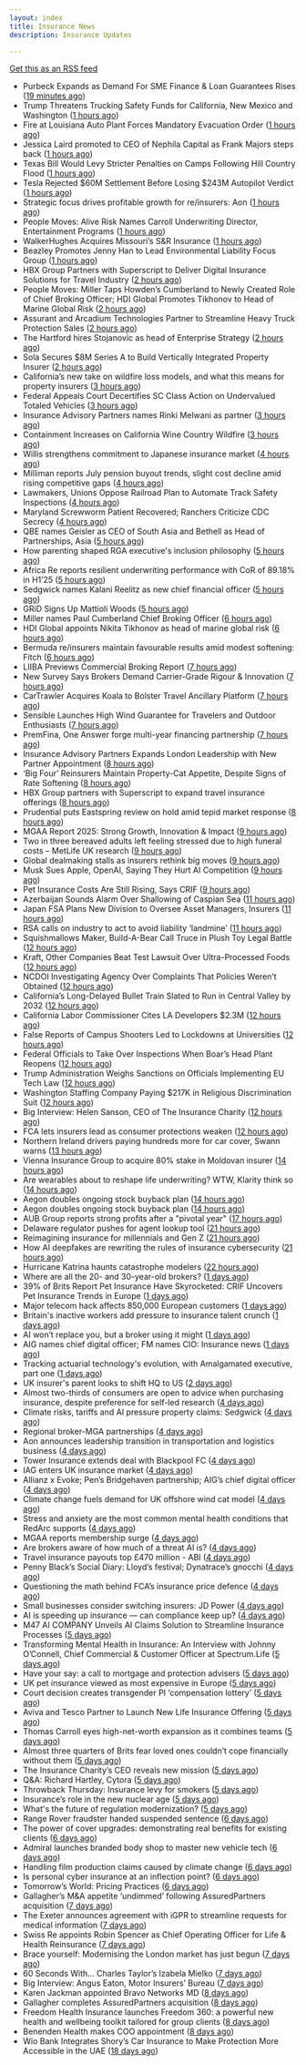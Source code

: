 ```yaml
---
layout: index
title: Insurance News
description: Insurance Updates

---
```


[Get this as an RSS feed](/insurance.rss)

<!-- news_marker starts -->
- Purbeck Expands as Demand For SME Finance & Loan Guarantees Rises ([19 minutes ago](https://insurance-edge.net/2025/08/26/purbeck-expands-as-demand-for-sme-finance-loan-guarantees-rises/))
- Trump Threatens Trucking Safety Funds for California, New Mexico and Washington ([1 hours ago](https://www.insurancejournal.com/news/west/2025/08/26/837052.htm))
- Fire at Louisiana Auto Plant Forces Mandatory Evacuation Order ([1 hours ago](https://www.insurancejournal.com/news/southcentral/2025/08/26/837048.htm))
- Jessica Laird promoted to CEO of Nephila Capital as Frank Majors steps back ([1 hours ago](https://www.reinsurancene.ws/jessica-laird-promoted-to-ceo-of-nephila-capital-as-frank-majors-steps-back/))
- Texas Bill Would Levy Stricter Penalties on Camps Following Hill Country Flood ([1 hours ago](https://www.insurancejournal.com/news/southcentral/2025/08/26/837041.htm))
- Tesla Rejected $60M Settlement Before Losing $243M Autopilot Verdict ([1 hours ago](https://www.insurancejournal.com/news/national/2025/08/26/837030.htm))
- Strategic focus drives profitable growth for re/insurers: Aon ([1 hours ago](https://www.reinsurancene.ws/strategic-focus-drives-profitable-growth-for-re-insurers-aon/))
- People Moves: Alive Risk Names Carroll Underwriting Director, Entertainment Programs ([1 hours ago](https://www.insurancejournal.com/news/midwest/2025/08/26/837035.htm))
- WalkerHughes Acquires Missouri’s S&R Insurance ([1 hours ago](https://www.insurancejournal.com/news/midwest/2025/08/26/837029.htm))
- Beazley Promotes Jenny Han to Lead Environmental Liability Focus Group ([1 hours ago](https://www.insurtechinsights.com/beazley-promotes-jenny-han-to-lead-environmental-liability-focus-group/))
- HBX Group Partners with Superscript to Deliver Digital Insurance Solutions for Travel Industry ([2 hours ago](https://www.insurtechinsights.com/hbx-group-partners-with-superscript-to-deliver-digital-insurance-solutions-for-travel-industry/))
- People Moves: Miller Taps Howden’s Cumberland to Newly Created Role of Chief Broking Officer; HDI Global Promotes Tikhonov to Head of Marine Global Risk ([2 hours ago](https://www.insurancejournal.com/news/international/2025/08/26/836987.htm))
- Assurant and Arcadium Technologies Partner to Streamline Heavy Truck Protection Sales ([2 hours ago](https://www.insurtechinsights.com/assurant-and-arcadium-technologies-partner-to-streamline-heavy-truck-protection-sales/))
- The Hartford hires Stojanovic as head of Enterprise Strategy ([2 hours ago](https://www.reinsurancene.ws/the-hartford-hires-stojanovic-as-head-of-enterprise-strategy/))
- Sola Secures $8M Series A to Build Vertically Integrated Property Insurer ([2 hours ago](https://www.insurtechinsights.com/sola-secures-8m-series-a-to-build-vertically-integrated-property-insurer/))
- California’s new take on wildfire loss models, and what this means for property insurers ([3 hours ago](https://www.insurancejournal.com/blogs/cotality/2025/08/26/837006.htm))
- Federal Appeals Court Decertifies SC Class Action on Undervalued Totaled Vehicles ([3 hours ago](https://www.insurancejournal.com/news/southeast/2025/08/26/836998.htm))
- Insurance Advisory Partners names Rinki Melwani as partner ([3 hours ago](https://www.reinsurancene.ws/insurance-advisory-partners-names-rinki-melwani-as-partner/))
- Containment Increases on California Wine Country Wildfire ([3 hours ago](https://www.insurancejournal.com/news/west/2025/08/26/836993.htm))
- Willis strengthens commitment to Japanese insurance market ([4 hours ago](https://www.reinsurancene.ws/willis-strengthens-commitment-to-japanese-insurance-market/))
- Milliman reports July pension buyout trends, slight cost decline amid rising competitive gaps ([4 hours ago](https://www.reinsurancene.ws/milliman-reports-july-pension-buyout-trends-slight-cost-decline-amid-rising-competitive-gaps/))
- Lawmakers, Unions Oppose Railroad Plan to Automate Track Safety Inspections ([4 hours ago](https://www.insurancejournal.com/news/national/2025/08/26/836977.htm))
- Maryland Screwworm Patient Recovered; Ranchers Criticize CDC Secrecy ([4 hours ago](https://www.insurancejournal.com/news/east/2025/08/26/836973.htm))
- QBE names Geisler as CEO of South Asia and Bethell as Head of Partnerships, Asia ([5 hours ago](https://www.reinsurancene.ws/qbe-names-geisler-as-ceo-of-south-asia-and-bethell-as-head-of-partnerships-asia/))
- How parenting shaped RGA executive's inclusion philosophy ([5 hours ago](https://www.insurancebusinessmag.com/uk/news/breaking-news/how-parenting-shaped-rga-executives-inclusion-philosophy-547435.aspx))
- Africa Re reports resilient underwriting performance with CoR of 89.18% in H1’25 ([5 hours ago](https://www.reinsurancene.ws/africa-re-reports-resilient-underwriting-performance-with-cor-of-89-18-in-h125/))
- Sedgwick names Kalani Reelitz as new chief financial officer ([5 hours ago](https://www.insurancebusinessmag.com/uk/news/breaking-news/sedgwick-names-kalani-reelitz-as-new-chief-financial-officer-547413.aspx))
- GRiD Signs Up Mattioli Woods ([5 hours ago](https://insurance-edge.net/2025/08/26/grid-signs-up-mattioli-woods/))
- Miller names Paul Cumberland Chief Broking Officer ([6 hours ago](https://www.reinsurancene.ws/miller-names-paul-cumberland-chief-broking-officer/))
- HDI Global appoints Nikita Tikhonov as head of marine global risk ([6 hours ago](https://www.insurancebusinessmag.com/uk/news/marine/hdi-global-appoints-nikita-tikhonov-as-head-of-marine-global-risk-547401.aspx))
- Bermuda re/insurers maintain favourable results amid modest softening: Fitch ([6 hours ago](https://www.reinsurancene.ws/bermuda-re-insurers-maintain-favourable-results-amid-modest-softening-fitch/))
- LIIBA Previews Commercial Broking Report ([7 hours ago](https://insurance-edge.net/2025/08/26/liiba-previews-commercial-broking-report/))
- New Survey Says Brokers Demand Carrier-Grade Rigour & Innovation ([7 hours ago](https://insurance-edge.net/2025/08/26/new-survey-says-brokers-demand-carrier-grade-rigour-innovation/))
- CarTrawler Acquires Koala to Bolster Travel Ancillary Platform ([7 hours ago](https://www.insurtechinsights.com/cartrawler-acquires-koala-to-bolster-travel-ancillary-platform/))
- Sensible Launches High Wind Guarantee for Travelers and Outdoor Enthusiasts ([7 hours ago](https://www.insurtechinsights.com/sensible-launches-high-wind-guarantee-for-travelers-and-outdoor-enthusiasts/))
- PremFina, One Answer forge multi-year financing partnership ([7 hours ago](https://www.insurancebusinessmag.com/uk/news/breaking-news/premfina-one-answer-forge-multiyear-financing-partnership-547388.aspx))
- Insurance Advisory Partners Expands London Leadership with New Partner Appointment ([8 hours ago](https://www.insurtechinsights.com/insurance-advisory-partners-expands-london-leadership-with-new-partner-appointment/))
- ‘Big Four’ Reinsurers Maintain Property-Cat Appetite, Despite Signs of Rate Softening ([8 hours ago](https://www.insurancejournal.com/news/international/2025/08/26/836962.htm))
- HBX Group partners with Superscript to expand travel insurance offerings ([8 hours ago](https://www.insurancebusinessmag.com/uk/news/travel/hbx-group-partners-with-superscript-to-expand-travel-insurance-offerings-547384.aspx))
- Prudential puts Eastspring review on hold amid tepid market response ([8 hours ago](https://www.insurancebusinessmag.com/uk/news/breaking-news/prudential-puts-eastspring-review-on-hold-amid-tepid-market-response-547380.aspx))
- MGAA Report 2025: Strong Growth, Innovation & Impact ([9 hours ago](https://insurance-edge.net/2025/08/26/mgaa-report-2025-strong-growth-innovation-impact/))
- Two in three bereaved adults left feeling stressed due to high funeral costs – MetLife UK research ([9 hours ago](https://ifamagazine.com/two-in-three-bereaved-adults-left-feeling-stressed-due-to-high-funeral-costs-metlife-uk-research/))
- Global dealmaking stalls as insurers rethink big moves ([9 hours ago](https://www.insurancebusinessmag.com/uk/news/breaking-news/global-dealmaking-stalls-as-insurers-rethink-big-moves-547429.aspx))
- Musk Sues Apple, OpenAI, Saying They Hurt AI Competition ([9 hours ago](https://www.insurancejournal.com/news/national/2025/08/26/836927.htm))
- Pet Insurance Costs Are Still Rising, Says CRIF ([9 hours ago](https://insurance-edge.net/2025/08/26/pet-insurance-costs-are-still-rising-says-crif/))
- Azerbaijan Sounds Alarm Over Shallowing of Caspian Sea ([11 hours ago](https://www.insurancejournal.com/news/international/2025/08/26/836954.htm))
- Japan FSA Plans New Division to Oversee Asset Managers, Insurers ([11 hours ago](https://www.insurancejournal.com/news/international/2025/08/26/836945.htm))
- RSA calls on industry to act to avoid liability ‘landmine’ ([11 hours ago](https://www.postonline.co.uk/commercial/7958918/rsa-calls-on-industry-to-act-to-avoid-liability-%E2%80%98landmine%E2%80%99))
- Squishmallows Maker, Build-A-Bear Call Truce in Plush Toy Legal Battle ([12 hours ago](https://www.insurancejournal.com/news/national/2025/08/26/836916.htm))
- Kraft, Other Companies Beat Test Lawsuit Over Ultra-Processed Foods ([12 hours ago](https://www.insurancejournal.com/news/national/2025/08/26/836912.htm))
- NCDOI Investigating Agency Over Complaints That Policies Weren’t Obtained ([12 hours ago](https://www.insurancejournal.com/news/southeast/2025/08/26/836877.htm))
- California’s Long-Delayed Bullet Train Slated to Run in Central Valley by 2032 ([12 hours ago](https://www.insurancejournal.com/news/west/2025/08/26/836898.htm))
- California Labor Commissioner Cites LA Developers $2.3M ([12 hours ago](https://www.insurancejournal.com/news/west/2025/08/26/836761.htm))
- False Reports of Campus Shooters Led to Lockdowns at Universities ([12 hours ago](https://www.insurancejournal.com/news/east/2025/08/26/836935.htm))
- Federal Officials to Take Over Inspections When Boar’s Head Plant Reopens ([12 hours ago](https://www.insurancejournal.com/news/east/2025/08/26/836942.htm))
- Trump Administration Weighs Sanctions on Officials Implementing EU Tech Law ([12 hours ago](https://www.insurancejournal.com/news/international/2025/08/26/836924.htm))
- Washington Staffing Company Paying $217K in Religious Discrimination Suit ([12 hours ago](https://www.insurancejournal.com/news/west/2025/08/26/836758.htm))
- Big Interview: Helen Sanson, CEO of The Insurance Charity ([12 hours ago](https://www.postonline.co.uk/people/7958165/big-interview-helen-sanson-ceo-of-the-insurance-charity))
- FCA lets insurers lead as consumer protections weaken ([12 hours ago](https://www.postonline.co.uk/personal/7958255/fca-lets-insurers-lead-as-consumer-protections-weaken))
- Northern Ireland drivers paying hundreds more for car cover, Swann warns ([13 hours ago](https://www.insurancebusinessmag.com/uk/news/breaking-news/northern-ireland-drivers-paying-hundreds-more-for-car-cover-swann-warns-547341.aspx))
- Vienna Insurance Group to acquire 80% stake in Moldovan insurer ([14 hours ago](https://www.insurancebusinessmag.com/uk/news/breaking-news/vienna-insurance-group-to-acquire-80-stake-in-moldovan-insurer-547339.aspx))
- Are wearables about to reshape life underwriting? WTW, Klarity think so ([14 hours ago](https://www.insurancebusinessmag.com/uk/news/breaking-news/are-wearables-about-to-reshape-life-underwriting-wtw-klarity-think-so-547336.aspx))
- Aegon doubles ongoing stock buyback plan ([14 hours ago](https://www.insurancebusinessmag.com/uk/news/breaking-news/aegon-doubles-ongoing-stock-buyback-plan-547335.aspx))
- Aegon doubles ongoing stock buyback plan ([14 hours ago](https://www.insurancebusinessmag.com/uk/news/breaking-news/aegon-doubles-ongoing-stock-buyback-plan-547334.aspx))
- AUB Group reports strong profits after a "pivotal year" ([17 hours ago](https://www.insurancebusinessmag.com/uk/news/breaking-news/aub-group-reports-strong-profits-after-a-pivotal-year-547324.aspx))
- Delaware regulator pushes for agent lookup tool ([21 hours ago](https://www.dig-in.com/news/delaware-regulator-pushes-for-agent-lookup-tool))
- Reimagining insurance for millennials and Gen Z ([21 hours ago](https://www.dig-in.com/opinion/reimagining-insurance-for-millennials-and-gen-z))
- How AI deepfakes are rewriting the rules of insurance cybersecurity ([21 hours ago](https://www.dig-in.com/opinion/ai-deepfakes-rewrite-insurance-cybersecurity-rules))
- Hurricane Katrina haunts catastrophe modelers ([22 hours ago](https://www.dig-in.com/articles/hurricane-katrina-haunts-catastrophe-modelers))
- Where are all the 20- and 30-year-old brokers? ([1 days ago](https://www.dig-in.com/advisers/opinion/where-are-all-the-20-and-30-year-old-brokers))
- 39% of Brits Report Pet Insurance Have Skyrocketed: CRIF Uncovers Pet Insurance Trends in Europe ([1 days ago](https://thefintechtimes.com/39-of-brits-report-pet-insurance-have-skyrocketed-crif-uncovers-pet-insurance-trends-in-europe/))
- Major telecom hack affects 850,000 European customers ([1 days ago](https://www.insurancebusinessmag.com/uk/news/cyber/major-telecom-hack-affects-850000-european-customers-547230.aspx))
- Britain's inactive workers add pressure to insurance talent crunch ([1 days ago](https://www.insurancebusinessmag.com/uk/news/breaking-news/britains-inactive-workers-add-pressure-to-insurance-talent-crunch-547229.aspx))
- AI won’t replace you, but a broker using it might ([1 days ago](https://www.insurancebusinessmag.com/uk/news/breaking-news/ai-wont-replace-you-but-a-broker-using-it-might-547270.aspx))
- AIG names chief digital officer; FM names CIO: Insurance news ([1 days ago](https://www.dig-in.com/news/aig-names-chief-digital-officer-fm-names-cio-insurance-news))
- Tracking actuarial technology's evolution, with Amalgamated executive, part one ([1 days ago](https://www.dig-in.com/news/tracking-actuarial-technologys-evolution-part-one))
- UK insurer's parent looks to shift HQ to US ([2 days ago](https://www.insurancebusinessmag.com/uk/news/breaking-news/uk-insurers-parent-looks-to-shift-hq-to-us-547247.aspx))
- Almost two-thirds of consumers are open to advice when purchasing insurance, despite preference for self-led research ([4 days ago](https://ifamagazine.com/almost-two-thirds-of-consumers-are-open-to-advice-when-purchasing-insurance-despite-preference-for-self-led-research/))
- Climate risks, tariffs and AI pressure property claims: Sedgwick ([4 days ago](https://www.insurancebusinessmag.com/uk/news/catastrophe/climate-risks-tariffs-and-ai-pressure-property-claims-sedgwick-547111.aspx))
- Regional broker-MGA partnerships ([4 days ago](https://www.insurancebusinessmag.com/uk/news/columns/regional-brokermga-partnerships-547093.aspx))
- Aon announces leadership transition in transportation and logistics business ([4 days ago](https://www.insurancebusinessmag.com/uk/news/breaking-news/aon-announces-leadership-transition-in-transportation-and-logistics-business-547092.aspx))
- Tower Insurance extends deal with Blackpool FC ([4 days ago](https://www.insurancebusinessmag.com/uk/news/breaking-news/tower-insurance-extends-deal-with-blackpool-fc-547091.aspx))
- IAG enters UK insurance market ([4 days ago](https://www.insurancebusinessmag.com/uk/news/travel/iag-enters-uk-insurance-market-547090.aspx))
- Allianz x Evoke; Pen’s Bridgehaven partnership; AIG’s chief digital officer ([4 days ago](https://www.postonline.co.uk/news/7958917/allianz-x-evoke-pen%E2%80%99s-bridgehaven-partnership-aig%E2%80%99s-chief-digital-officer))
- Climate change fuels demand for UK offshore wind cat model ([4 days ago](https://www.postonline.co.uk/commercial/7958315/climate-change-fuels-demand-for-uk-offshore-wind-cat-model))
- Stress and anxiety are the most common mental health conditions that RedArc supports ([4 days ago](https://ifamagazine.com/stress-and-anxiety-are-the-most-common-mental-health-conditions-that-redarc-supports/))
- MGAA reports membership surge ([4 days ago](https://www.insurancebusinessmag.com/uk/news/breaking-news/mgaa-reports-membership-surge-547078.aspx))
- Are brokers aware of how much of a threat AI is? ([4 days ago](https://www.insurancebusinessmag.com/uk/news/technology/are-brokers-aware-of-how-much-of-a-threat-ai-is-547077.aspx))
- Travel insurance payouts top £470 million - ABI ([4 days ago](https://www.insurancebusinessmag.com/uk/news/travel/travel-insurance-payouts-top-470-million--abi-547076.aspx))
- Penny Black’s Social Diary: Lloyd’s festival; Dynatrace’s gnocchi ([4 days ago](https://www.postonline.co.uk/people/7958186/penny-black%E2%80%99s-social-diary-lloyd%E2%80%99s-festival-dynatrace%E2%80%99s-gnocchi))
- Questioning the math behind FCA’s insurance price defence ([4 days ago](https://www.postonline.co.uk/regulation/7958257/questioning-the-math-behind-fca%E2%80%99s-insurance-price-defence))
- Small businesses consider switching insurers: JD Power ([4 days ago](https://www.dig-in.com/news/small-businesses-consider-switching-insurers-jd-power))
- AI is speeding up insurance — can compliance keep up? ([4 days ago](https://www.dig-in.com/opinion/ai-is-affecting-insurance-compliance))
- M47 AI COMPANY Unveils AI Claims Solution to Streamline Insurance Processes ([5 days ago](https://www.insurtechinsights.com/m47-ai-company-unveils-ai-claims-solution-to-streamline-insurance-processes/))
- Transforming Mental Health in Insurance: An Interview with Johnny O’Connell, Chief Commercial & Customer Officer at Spectrum.Life ([5 days ago](https://www.insurtechinsights.com/transforming-mental-health-in-insurance-an-interview-with-johnny-oconnell-chief-commercial-customer-officer-at-spectrum-life/))
- Have your say: a call to mortgage and protection advisers ([5 days ago](https://ifamagazine.com/have-your-say-a-call-to-mortgage-and-protection-advisers/))
- UK pet insurance viewed as most expensive in Europe ([5 days ago](https://www.postonline.co.uk/personal/7958915/uk-pet-insurance-viewed-as-most-expensive-in-europe))
- Court decision creates transgender PI ‘compensation lottery’ ([5 days ago](https://www.postonline.co.uk/personal/7958916/court-decision-creates-transgender-pi-%E2%80%98compensation-lottery%E2%80%99))
- Aviva and Tesco Partner to Launch New Life Insurance Offering ([5 days ago](https://www.insurtechinsights.com/aviva-and-tesco-partner-to-launch-new-life-insurance-offering/))
- Thomas Carroll eyes high-net-worth expansion as it combines teams ([5 days ago](https://www.postonline.co.uk/broker/7958912/thomas-carroll-eyes-high-net-worth-expansion-as-it-combines-teams))
- Almost three quarters of Brits fear loved ones couldn’t cope financially without them ([5 days ago](https://ifamagazine.com/almost-three-quarters-of-brits-fear-loved-ones-couldnt-cope-financially-without-them/))
- The Insurance Charity’s CEO reveals new mission ([5 days ago](https://www.postonline.co.uk/people/7958166/the-insurance-charity%E2%80%99s-ceo-reveals-new-mission))
- Q&A: Richard Hartley, Cytora ([5 days ago](https://www.postonline.co.uk/technology/7958053/qa-richard-hartley-cytora))
- Throwback Thursday: Insurance levy for smokers ([5 days ago](https://www.postonline.co.uk/claims/7956762/throwback-thursday-insurance-levy-for-smokers))
- Insurance’s role in the new nuclear age ([5 days ago](https://www.postonline.co.uk/commercial/7958893/insurance%E2%80%99s-role-in-the-new-nuclear-age))
- What's the future of regulation modernization? ([5 days ago](https://www.dig-in.com/opinion/what-does-rule-modernization-mean))
- Range Rover fraudster handed suspended sentence ([6 days ago](https://www.postonline.co.uk/claims/7958909/range-rover-fraudster-handed-suspended-sentence))
- The power of cover upgrades: demonstrating real benefits for existing clients ([6 days ago](https://ifamagazine.com/the-power-of-cover-upgrades-demonstrating-real-benefits-for-existing-clients/))
- Admiral launches branded body shop to master new vehicle tech ([6 days ago](https://www.postonline.co.uk/claims/7958908/admiral-launches-branded-body-shop-to-master-new-vehicle-tech))
- Handling film production claims caused by climate change ([6 days ago](https://www.postonline.co.uk/claims/7958022/handling-film-production-claims-caused-by-climate-change))
- Is personal cyber insurance at an inflection point? ([6 days ago](https://www.postonline.co.uk/personal/7958123/is-personal-cyber-insurance-at-an-inflection-point))
- Tomorrow’s World: Pricing Practices ([6 days ago](https://www.postonline.co.uk/personal/7958156/tomorrow%E2%80%99s-world-pricing-practices))
- Gallagher’s M&A appetite ‘undimmed’ following AssuredPartners acquisition ([7 days ago](https://www.postonline.co.uk/broker/7958906/gallagher%E2%80%99s-ma-appetite-%E2%80%98undimmed%E2%80%99-following-assuredpartners-acquisition))
- The Exeter announces agreement with iGPR to streamline requests for medical information ([7 days ago](https://ifamagazine.com/the-exeter-announces-agreement-with-igpr-to-streamline-requests-for-medical-information/))
- Swiss Re appoints Robin Spencer as Chief Operating Officer for Life & Health Reinsurance ([7 days ago](https://ifamagazine.com/swiss-re-appoints-robin-spencer-as-chief-operating-officer-for-life-health-reinsurance/))
- Brace yourself: Modernising the London market has just begun ([7 days ago](https://www.postonline.co.uk/lloyd%E2%80%99slondon/7958892/brace-yourself-modernising-the-london-market-has-just-begun))
- 60 Seconds With… Charles Taylor’s Izabela Mielko ([7 days ago](https://www.postonline.co.uk/technology/7957984/60-seconds-with%E2%80%A6-charles-taylor%E2%80%99s-izabela-mielko))
- Big Interview: Angus Eaton, Motor Insurers’ Bureau ([7 days ago](https://www.postonline.co.uk/regulation/7958299/big-interview-angus-eaton-motor-insurers%E2%80%99-bureau))
- Karen Jackman appointed Bravo Networks MD ([8 days ago](https://www.postonline.co.uk/broker/7958905/karen-jackman-appointed-bravo-networks-md))
- Gallagher completes AssuredPartners acquisition ([8 days ago](https://www.postonline.co.uk/broker/7958904/gallagher-completes-assuredpartners-acquisition))
- Freedom Health Insurance launches Freedom 360: a powerful new health and wellbeing toolkit tailored for group clients ([8 days ago](https://ifamagazine.com/freedom-health-insurance-launches-freedom-360-a-powerful-new-health-and-wellbeing-toolkit-tailored-for-group-clients/))
- Benenden Health makes COO appointment ([8 days ago](https://ifamagazine.com/benenden-health-makes-coo-appointment/))
- Wio Bank Integrates Shory’s Car Insurance to Make Protection More Accessible in the UAE ([18 days ago](https://thefintechtimes.com/wio-bank-integrates-shorys-car-insurance-to-make-protection-more-accessible-in-the-uae/))

<!-- news_marker ends -->